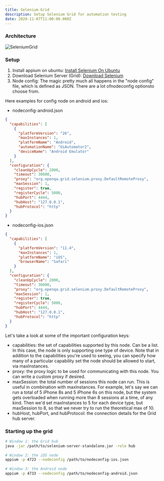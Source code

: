 ```yaml
---
title: Selenium Grid
description: Setup Selenium Grid for automation testing
date: 2020-11-07T11:00:00.000Z
---
```


### Architecture
    
![SeleniumGrid](seleniumgrid-1.png)

### Setup

1. Install appium on ubuntu: [Install Selenium On Ubuntu](https://confusedcoders.com/general-programming/mobile/how-to-install-appium-in-ubuntu)
2. Download Selenium Server (Grid): [Download Selenium](https://www.selenium.dev/downloads/ )
3. Node config: The magic pretty much all happens in the "node config" file, which is defined as JSON. There are a lot ofnodeconfig optionsto choose from.
  
Here examples for config node on android and ios:

- nodeconfig-android.json

```json
{
  "capabilities": [
    {
      "platformVersion": "26",
      "maxInstances": 1,
      "platformName": "Android",
      "automationName": "UiAutomator2",
      "deviceName": "Android Emulator"
    }
  ],
  "configuration": {
    "cleanUpCycle": 2000,
    "timeout": 30000,
    "proxy": "org.openqa.grid.selenium.proxy.DefaultRemoteProxy",
    "maxSession": 1,
    "register": true,
    "registerCycle": 5000,
    "hubPort": 4444,
    "hubHost": "127.0.0.1",
    "hubProtocol": "http"
  }
}
```

- nodeconfig-ios.json
    
```json
{
  "capabilities": [
    {
      "platformVersion": "11.4",
      "maxInstances": 1,
      "platformName": "iOS",
      "browserName": "Safari"
    }
  ],
  "configuration": {
    "cleanUpCycle": 2000,
    "timeout": 30000,
    "proxy": "org.openqa.grid.selenium.proxy.DefaultRemoteProxy",
    "maxSession": 1,
    "register": true,
    "registerCycle": 5000,
    "hubPort": 4444,
    "hubHost": "127.0.0.1",
    "hubProtocol": "http"
  }
}
```

Let's take a look at some of the important configuration keys:

- capabilities: the set of capabilities supported by this node. Can be a list. In this case, the node is only supporting one type of device. Note that in addition to the capabilities you're used to seeing, you can specify how many of a particular capability set the node should be allowed to start, via maxInstances.
- proxy: the proxy logic to be used for communicating with this node. You can write a custom proxy if desired.
- maxSession: the total number of sessions this node can run. This is useful in combination with maxInstances. For example, let's say we can run a total of 5 iPhone 8s and 5 iPhone 6s on this node, but the system gets overloaded when running more than 8 sessions at a time, of any kind. Then we'd set maxInstances to 5 for each device type, but maxSession to 8, so that we never try to run the theoretical max of 10.
- hubHost, hubPort, and hubProtocol: the connection details for the Grid hub server.

### Starting up the grid

```bash
# Window 1: the Grid hub
java -jar /path/to/selenium-server-standalone.jar -role hub
 
# Window 2: the iOS node
appium -p 4723 --nodeconfig /path/to/nodeconfig-ios.json
 
# Window 3: the Android node
appium -p 4733 --nodeconfig /path/to/nodeconfig-android.json
```
